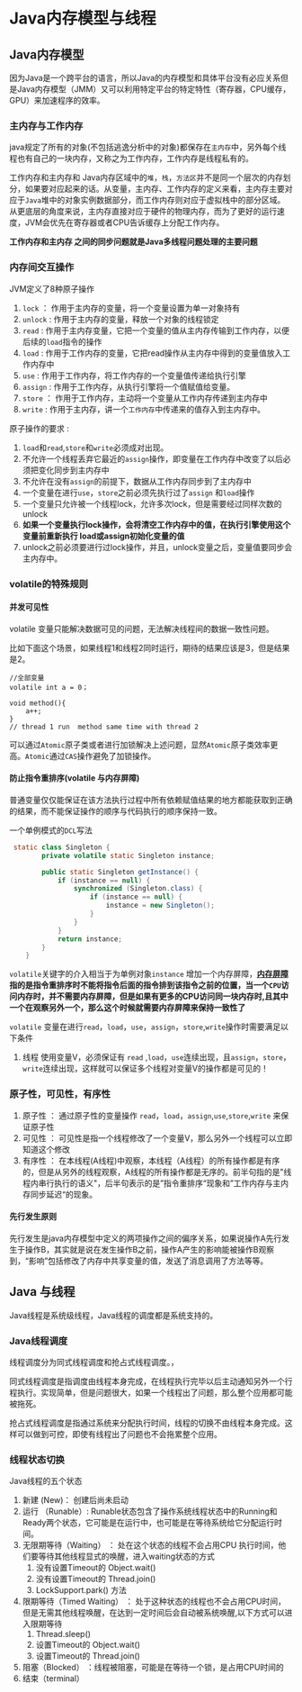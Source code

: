 # Java内存模型与线程

## Java内存模型

因为Java是一个跨平台的语言，所以Java的内存模型和具体平台没有必应关系但是Java内存模型（JMM）又可以利用特定平台的特定特性（寄存器，CPU缓存，GPU）来加速程序的效率。

### 主内存与工作内存

java规定了所有的对象(不包括逃逸分析中的对象)都保存在`主内存`中，另外每个线程也有自己的一块内存，又称之为工作内存，工作内存是线程私有的。

工作内存和主内存和 Java内存区域中的`堆`，`栈`，`方法区`并不是同一个层次的内存划分，如果要对应起来的话。从变量，主内存、工作内存的定义来看，主内存主要对应于`Java`堆中的对象实例数据部分，而工作内存则对应于虚拟栈中的部分区域。从更底层的角度来说，主内存直接对应于硬件的物理内存，而为了更好的运行速度，JVM会优先在寄存器或者CPU告诉缓存上分配工作内存。

**工作内存和主内存 之间的同步问题就是Java多线程问题处理的主要问题**

### 内存间交互操作

JVM定义了8种原子操作

1. `lock` ： 作用于主内存的变量，将一个变量设置为单一对象持有
2. `unlock` : 作用于主内存的变量，释放一个对象的线程锁定
3. `read` : 作用于主内存变量，它把一个变量的值从主内存传输到工作内存，以便后续的`load`指令的操作
4. `load` : 作用于工作内存的变量，它把read操作从主内存中得到的变量值放入工作内存中
5. `use`  : 作用于工作内存，将工作内存的一个变量值传递给执行引擎
6. `assign` : 作用于工作内存，从执行引擎将一个值赋值给变量。
7. `store` ： 作用于工作内存，主动将一个变量从工作内存传递到主内存中
8. `write` : 作用于主内存，讲一个`工作内存`中传递来的值存入到主内存中。

原子操作的要求 :

1. `load`和`read`,`store`和`write`必须成对出现。
2. 不允许一个线程丢弃它最近的`assign`操作，即变量在工作内存中改变了以后必须把变化同步到主内存中
3. 不允许在没有`assign`的前提下，数据从工作内存同步到了主内存中
4. 一个变量在进行`use`，`store`之前必须先执行过了`assign` 和`load`操作
5. 一个变量只允许被一个线程lock，允许多次lock，但是需要经过同样次数的unlock
6. **如果一个变量执行lock操作，会将清空工作内存中的值，在执行引擎使用这个变量前重新执行 load或assign初始化变量的值**
7. unlock之前必须要进行过lock操作，并且，unlock变量之后，变量值要同步会主内存中。

### volatile的特殊规则

#### 并发可见性

volatile 变量只能解决数据可见的问题，无法解决线程间的数据一致性问题。

比如下面这个场景，如果线程1和线程2同时运行，期待的结果应该是3，但是结果是2。

```
//全部变量
volatile int a = 0；

void method(){
 	a++;
}
// thread 1 run  method same time with thread 2
```

可以通过`Atomic`原子类或者进行加锁解决上述问题，显然`Atomic`原子类效率更高。`Atomic`通过`CAS`操作避免了加锁操作。

#### 防止指令重排序(volatile 与内存屏障)

普通变量仅仅能保证在该方法执行过程中所有依赖赋值结果的地方都能获取到正确的结果，而不能保证操作的顺序与代码执行的顺序保持一致。

一个单例模式的`DCL`写法

```java
 static class Singleton {
        private volatile static Singleton instance;

        public static Singleton getInstance() {
            if (instance == null) {
                synchronized (Singleton.class) {
                    if (instance == null) {
                        instance = new Singleton();
                    }
                }
            }
            return instance;
        }
    }
```

`volatile`关键字的介入相当于为单例对象`instance` 增加一个内存屏障，**[内存屏障](https://zhuanlan.zhihu.com/p/43526907)指的是指令重排序时不能将指令后面的指令排到该指令之前的位置，当一个`CPU`访问内存时，并不需要内存屏障，但是如果有更多的CPU访问同一块内存时,且其中一个在观察另外一个，那么这个时候就需要内存屏障来保持一致性了**

`volatile` 变量在进行`read`，`load`，`use`，`assign`，`store`,`write`操作时需要满足以下条件

1. 线程 使用变量V，必须保证有 `read` ,`load`，`use`连续出现，且`assign`，`store`，`write`连续出现，这样就可以保证多个线程对变量V的操作都是可见的！

### 原子性，可见性，有序性

1. 原子性 ： 通过原子性的变量操作 `read`，`load`，`assign`,`use`,`store`,`write` 来保证原子性
2. 可见性 ： 可见性是指一个线程修改了一个变量V，那么另外一个线程可以立即知道这个修改
3. 有序性 ： 在本线程(A线程)中观察，本线程（A线程）的所有操作都是有序的，但是从另外的线程观察，A线程的所有操作都是无序的。前半句指的是"线程内串行执行的语义"，后半句表示的是”指令重排序“现象和”工作内存与主内存同步延迟“的现象。

#### 先行发生原则

先行发生是java内存模型中定义的两项操作之间的偏序关系，如果说操作A先行发生于操作B，其实就是说在发生操作B之前，操作A产生的影响能被操作B观察到，“影响”包括修改了内存中共享变量的值，发送了消息调用了方法等等。

## Java 与线程

Java线程是系统级线程，Java线程的调度都是系统支持的。

### Java线程调度

线程调度分为同式线程调度和抢占式线程调度。，

同式线程调度是指调度由线程本身完成，在线程执行完毕以后主动通知另外一个行程执行。实现简单，但是问题很大，如果一个线程出了问题，那么整个应用都可能被拖死。

抢占式线程调度是指通过系统来分配执行时间，线程的切换不由线程本身完成。这样可以做到可控，即使有线程出了问题也不会拖累整个应用。

### 线程状态切换

Java线程的五个状态 

1. 新建 (New)： 创建后尚未启动
2. 运行 （Runable）:  Runable状态包含了操作系统线程状态中的Running和Ready两个状态，它可能是在运行中，也可能是在等待系统给它分配运行时间。
3. 无限期等待（Waiting） ： 处在这个状态的线程不会占用CPU 执行时间，他们要等待其他线程显式的唤醒，进入waiting状态的方式
   1. 没有设置Timeout的 Object.wait()
   2. 没有设置Timeout的 Thread.join()
   3. LockSupport.park() 方法
4. 限期等待（Timed Waiting） ：  处于这种状态的线程也不会占用CPU时间，但是无需其他线程唤醒，在达到一定时间后会自动被系统唤醒,以下方式可以进入限期等待
   1. Thread.sleep()
   2.  设置Timeout的 Object.wait()
   3. 设置Timeout的 Thread.join()
5. 阻塞（Blocked） ：线程被阻塞，可能是在等待一个锁，是占用CPU时间的
6. 结束（terminal） 















